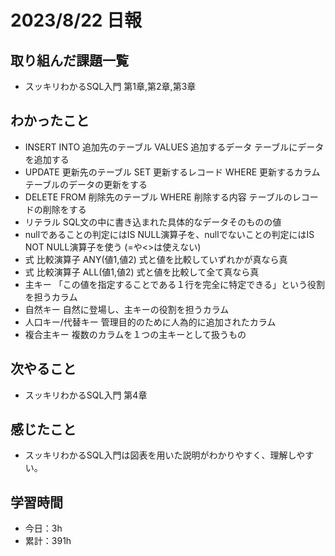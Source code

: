 # 2023/8/22 日報
## 取り組んだ課題一覧
- スッキリわかるSQL入門 第1章,第2章,第3章

## わかったこと
- INSERT INTO 追加先のテーブル
  VALUES 追加するデータ
  テーブルにデータを追加する
- UPDATE 更新先のテーブル
  SET 更新するレコード
  WHERE 更新するカラム
  テーブルのデータの更新をする
- DELETE FROM 削除先のテーブル
  WHERE 削除する内容
  テーブルのレコードの削除をする
- リテラル
  SQL文の中に書き込まれた具体的なデータそのものの値
- nullであることの判定にはIS NULL演算子を、nullでないことの判定にはIS NOT NULL演算子を使う
  (=や<>は使えない)
- 式 比較演算子 ANY(値1,値2)
  式と値を比較していずれかが真なら真
- 式 比較演算子 ALL(値1,値2)
  式と値を比較して全て真なら真
- 主キー
  「この値を指定することである１行を完全に特定できる」という役割を担うカラム
- 自然キー
  自然に登場し、主キーの役割を担うカラム
- 人口キー/代替キー
  管理目的のために人為的に追加されたカラム
- 複合主キー
  複数のカラムを１つの主キーとして扱うもの
  
## 次やること
- スッキリわかるSQL入門 第4章

## 感じたこと
- スッキリわかるSQL入門は図表を用いた説明がわかりやすく、理解しやすい。
  
## 学習時間
- 今日：3h
- 累計：391h
